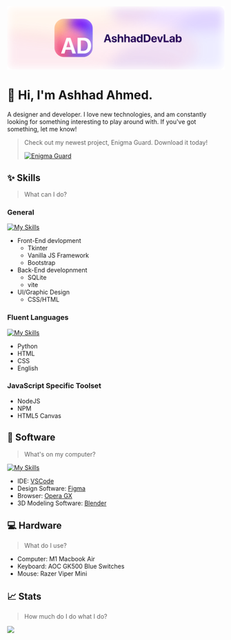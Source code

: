<picture>
  <source media="(prefers-color-scheme: dark)" srcset="./adDevBannerDark.svg">
  <source media="(prefers-color-scheme: light)" srcset="./adDevBannerLight.svg">
  <img alt="AshhadDevLab Banner" src="./adDevBannerLight.svg">
</picture>

# 👋 Hi, I'm Ashhad Ahmed.
A designer and developer. I love new technologies, and am constantly looking for something interesting to play around with. If you've got something, let me know!

> Check out my newest project, Enigma Guard. Download it today!
> 
> <a title="Install Enigma Guard Encryption tool" href="https://www.raycast.com/AshhadDevLab/enigma-guard"><img src="https://github.com/AshhadDevLab/enigma-guard/blob/main/enigma-guard.png" height="64" alt="Enigma Guard" style="height: 64px;"></a>

## ✨ Skills

> What can I do?

### General

[![My Skills](https://skillicons.dev/icons?i=js,bootstrap,sqlite,vite)](https://skillicons.dev)

- Front-End devlopment
  - Tkinter
  - Vanilla JS Framework
  - Bootstrap
- Back-End developnment
  - SQLite
  - vite
- UI/Graphic Design
  - CSS/HTML

### Fluent Languages

[![My Skills](https://skillicons.dev/icons?i=python,html,css)](https://skillicons.dev)

- Python
- HTML
- CSS
- English

### JavaScript Specific Toolset

- NodeJS
- NPM
- HTML5 Canvas

## 👾 Software
> What's on my computer?

[![My Skills](https://skillicons.dev/icons?i=vscode,figma,blender)](https://skillicons.dev)

- IDE: [VSCode](https://code.visualstudio.com/)
- Design Software: [Figma](https://figma.com)
- Browser: [Opera GX](https://opera.com/gx)
- 3D Modeling Software: [Blender](https://blender.org)

## 💻 Hardware

> What do I use?

- Computer: M1 Macbook Air
- Keyboard: AOC GK500 Blue Switches
- Mouse: Razer Viper Mini

## 📈 Stats
> How much do I do what I do?

![](http://github-profile-summary-cards.vercel.app/api/cards/profile-details?username=AshhadDevLab&theme=github)
